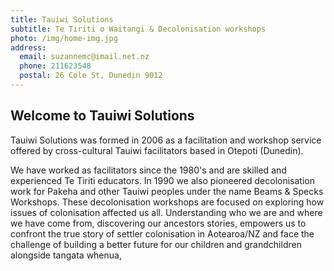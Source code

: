 ```yaml
---
title: Tauiwi Solutions
subtitle: Te Tiriti o Waitangi & Decolonisation workshops
photo: /img/home-img.jpg
address:
  email: suzannemc@imail.net.nz
  phone: 211623548
  postal: 26 Cole St, Dunedin 9012
---
```

## Welcome to Tauiwi Solutions

Tauiwi Solutions was formed in 2006 as a facilitation and workshop service offered by cross-cultural Tauiwi facilitators based in Otepoti (Dunedin).

We have worked as facilitators since the 1980's and are skilled and experienced Te Tiriti educators. In 1990 we also pioneered decolonisation work for Pakeha and other Tauiwi peoples under the name Beams & Specks Workshops. These decolonisation workshops are focused on exploring how issues of colonisation affected us all.  Understanding who we are and where we have come from, discovering our ancestors stories, empowers us to confront the true story of settler colonisation in Aotearoa/NZ and face  the challenge of building a better future for our children and grandchildren alongside tangata whenua,